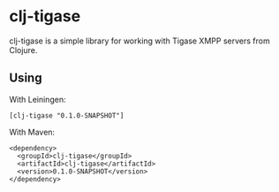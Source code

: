 # clj-tigase

clj-tigase is a simple library for working with Tigase XMPP servers
from Clojure.

## Using

With Leiningen:

    [clj-tigase "0.1.0-SNAPSHOT"]


With Maven:

    <dependency>
      <groupId>clj-tigase</groupId>
      <artifactId>clj-tigase</artifactId>
      <version>0.1.0-SNAPSHOT</version>
    </dependency>
